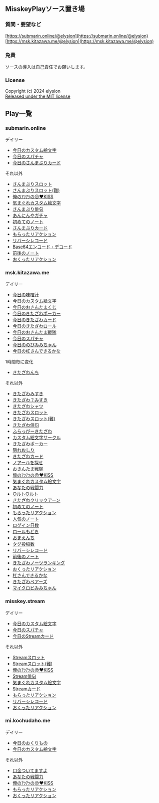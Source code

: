 ## MisskeyPlayソース置き場

### 質問・要望など
[https://submarin.online/@elysion](https://submarin.online/@elysion)
[https://msk.kitazawa.me/@elysion](https://msk.kitazawa.me/@elysion)

### 免責
ソースの導入は自己責任でお願いします。

### License
Copyright (c) 2024 elysion  
[Released under the MIT license](https://github.com/elysion-pre/MisskeyPlay/blob/main/LICENSE)

## Play一覧

### submarin.online
デイリー
- [今日のカスタム絵文字](./page/submarin/9scqjq2uzb.md)
- [今日のスパチャ](./page/submarin/9sd295l9gv.md)
- [今日のさんまぶりカード](./page/submarin/9wpzs3gwig.md)

それ以外
- [さんまぶりスロット](./page/submarin/9scg0eomec.md)
- [さんまぶりスロット(難)](./page/submarin/9scovkaiau.md)
- [俺のｱﾂｱﾂの😚❤️KISS](./page/submarin/9scr3d3ljh.md)
- [気まぐれカスタム絵文字](./page/submarin/9scukcuqsm.md)
- [さんまぶり俳句](./page/submarin/9sd0zgazmq.md)
- [あんにんやガチャ](./page/submarin/9seoknmtqm.md)
- [初めてのノート](./page/submarin/9v6obzef07.md)
- [さんまぶりカード](./page/submarin/9wpzr2j1d5.md)
- [もらったリアクション](./page/submarin/9z0z43izkk.md)
- [リバーシレコード](./page/submarin/a103wpk0sp.md)
- [Base64エンコード・デコード](./page/submarin/a1bm82r6u2.md)
- [前後のノート](./page/submarin/a1ssa83n24.md)
- [おくったリアクション](./page/submarin/a3tpktydkp.md)

### msk.kitazawa.me
デイリー
- [今日の味噌汁](./page/kitazawa/9kpwqxi4em.md)
- [今日のカスタム絵文字](./page/kitazawa/9myvsfjrwc.md)
- [今日のおきんたまくじ](./page/kitazawa/9n5cq6xc5s.md)
- [今日のきたざわポーカー](./page/kitazawa/9q0vlqrb4u.md)
- [今日のきたざわカード](./page/kitazawa/9qnbvu3oua.md)
- [今日のきたざわロール](./page/kitazawa/9qq9t8jatx.md)
- [今日のおきんたま戦隊](./page/kitazawa/9rbw92rnzh.md)
- [今日のスパチャ](./page/kitazawa/9rtawsjc34.md)
- [今日ののびみみちゃん](./page/kitazawa/9sk84yujhh.md)
- [今日の杠さんできるかな](./page/kitazawa/a4chjml60k.md)

1時間毎に変化
- [きたざわんち](./page/kitazawa/9vutr0h6cy.md)

それ以外
- [きたざわみすき](./page/kitazawa/9jwc5kdl75.md)
-  [きたざわ？みすき](./page/kitazawa/9jwcu4es7u.md)
- [きたざわシャツ](./page/kitazawa/9k0ox0zb4p.md)
- [きたざわスロット](./page/kitazawa/9n1sj9k890.md)
- [きたざわスロット(難)](./page/kitazawa/a1zzmq21ms)
- [きたざわ俳句](./page/kitazawa/9oi9xawja0.md)
- [ふらっぴーきたざわ](./page/kitazawa/9p6mbptl7d.md)
- [カスタム絵文字サークル](./page/kitazawa/9pryd9gakh.md)
- [きたざわポーカー](./page/kitazawa/9q0hgbo2wy.md)
- [隠れおしり](./page/kitazawa/9qkik732ej.md)
- [きたざわカード](./page/kitazawa/9quc8vp8ry.md)
- [ノアーﾉﾚを探せ](./page/kitazawa/9r4dbonkzl.md)
- [おきんたま戦隊](./page/kitazawa/9rc0j6qzt3.md)
- [俺のｱﾂｱﾂの😚❤️KISS](./page/kitazawa/9rn1fjsb6j.md)
- [気まぐれカスタム絵文字](./page/kitazawa/9rzua8426v.md)
- [あなたの戦闘力](./page/kitazawa/9v7lf1q091.md)
- [○ルト○ルト](./page/kitazawa/9vudzmzjub.md)
- [きたざわクリックアーン](./page/kitazawa/9w66sr0466.md)
- [初めてのノート](./page/kitazawa/9x8aji5tu5.md)
- [もらったリアクション](./page/kitazawa/9x8uvz3gb6.md)
- [人気のノート](./page/kitazawa/9z5gdoekm4.md)
- [ログイン日数](./page/kitazawa/9z9ow5wnyo.md)
- [ロールもどき](./page/kitazawa/a0dgdefq95.md)
- [おまえんち](./page/kitazawa/a09kunsjku.md)
- [タグ投稿数](./page/kitazawa/a0i0dzvf7z.md)
- [リバーシレコード](./page/kitazawa/a103pp9bls.md)
- [前後のノート](./page/kitazawa/a1qctc3acl.md)
- [きたざわノーツランキング](./page/kitazawa/a2e7hul6sw.md)
- [おくったリアクション](./page/kitazawa/a3weaufiv6.md)
- [杠さんできるかな](./page/kitazawa/a4chm0st7g.md)
- [きたざわペアーズ](./page/kitazawa/a4tgiwxecv.md)
- [マイクロビみみちゃん](./page/kitazawa/a4tkl5g9sy.md)


### misskey.stream
デイリー
- [今日のカスタム絵文字](./page/stream/9te15jf7fe.md)
- [今日のスパチャ](./page/stream/9uis0l3gd12305xp.md)
- [今日のStreamカード](./page/stream/9wpztwa2xtf10ca7.md)

それ以外
- [Streamスロット](./page/stream/9te0mbzqf3.md)
- [Streamスロット(難)](./page/stream/9uuq0pqprccq00tn.md)
- [俺のｱﾂｱﾂの😚❤️KISS](./page/stream/9ui0o7j7d12304zk.md)
- [Stream俳句](./page/stream/9uih9xbnd12305qd.md)
- [気まぐれカスタム絵文字](./page/stream/9uipd6yld12305wz.md)
- [Streamカード](./page/stream/9wpztb1yxtf10ca6.md)
- [もらったリアクション](./page/stream/9z0zshdmpatd06jr.md)
- [リバーシレコード](./page/stream/a103xv0hnlxp003s.md)
- [おくったリアクション](./page/stream/a3wfg7qg62si0124.md)

### mi.kochudaho.me
デイリー
- [今日のおくりもの](./page/kochudaho/a0eqpkl0tk.md)
- [今日のカスタム絵文字](./page/kochudaho/a0ev01t5nf.md)

それ以外
- [口金ついてますよ](./page/kochudaho/a0g8we6nux.md)
- [あなたの戦闘力](./page/kochudaho/a0xxcgegh1.md)
- [俺のｱﾂｱﾂの😚❤️KISS](./page/kochudaho/a2cy9pcmij.md)
- [もらったリアクション](./page/kochudaho/a3wft028sy.md)
- [おくったリアクション](./page/kochudaho/a3wfvmqzt1.md)
